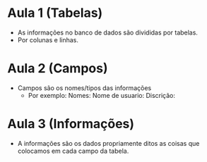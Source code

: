 # Aula 1 (Tabelas)

- As informações no banco de dados são divididas por tabelas.
- Por colunas e linhas.
# Aula 2 (Campos)

- Campos são os nomes/tipos das informações
    * Por exemplo:
        Nomes:     Nome de usuario:   Discrição:
# Aula 3 (Informações)

- A informações são os dados propriamente ditos as coisas que colocamos em cada campo da tabela.

